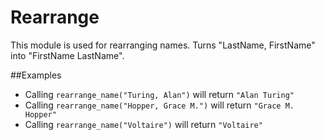Rearrange
=========

This module is used for rearranging names.
Turns "LastName, FirstName" into "FirstName LastName".

##Examples

 * Calling `rearrange_name("Turing, Alan")` will return `"Alan Turing"`
 * Calling `rearrange_name("Hopper, Grace M.")` will return `"Grace M. Hopper"`
 * Calling `rearrange_name("Voltaire")` will return `"Voltaire"`
